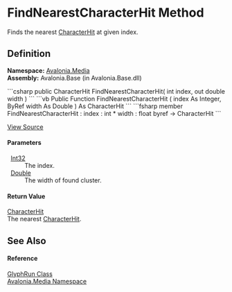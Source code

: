 # FindNearestCharacterHit Method


Finds the nearest <a href="T_Avalonia_Media_CharacterHit">CharacterHit</a> at given index.



## Definition
**Namespace:** <a href="N_Avalonia_Media">Avalonia.Media</a>  
**Assembly:** Avalonia.Base (in Avalonia.Base.dll)

<Tabs groupId="api-code-preview">
<TabItem value="csharp" label="C#">
```csharp
public CharacterHit FindNearestCharacterHit(
	int index,
	out double width
)
```
</TabItem>
<TabItem value="vb" label="VB">
```vb
Public Function FindNearestCharacterHit ( 
	index As Integer,
	<OutAttribute> ByRef width As Double
) As CharacterHit
```
</TabItem>
<TabItem value="fsharp" label="F#">
```fsharp
member FindNearestCharacterHit : 
        index : int * 
        width : float byref -> CharacterHit 
```
</TabItem>
</Tabs>



<a href="https://github.com/AvaloniaUI/Avalonia/tree/master/src/Avalonia.Base/Media/GlyphRun.cs#L537" title="View the source code">View Source</a>



#### Parameters
<dl><dt>  <a href="https://learn.microsoft.com/dotnet/api/system.int32" target="_blank" rel="noopener noreferrer">Int32</a></dt><dd>The index.</dd><dt>  <a href="https://learn.microsoft.com/dotnet/api/system.double" target="_blank" rel="noopener noreferrer">Double</a></dt><dd>The width of found cluster.</dd></dl>

#### Return Value
<a href="T_Avalonia_Media_CharacterHit">CharacterHit</a>  
The nearest <a href="T_Avalonia_Media_CharacterHit">CharacterHit</a>.

## See Also


#### Reference
<a href="T_Avalonia_Media_GlyphRun">GlyphRun Class</a>  
<a href="N_Avalonia_Media">Avalonia.Media Namespace</a>  

